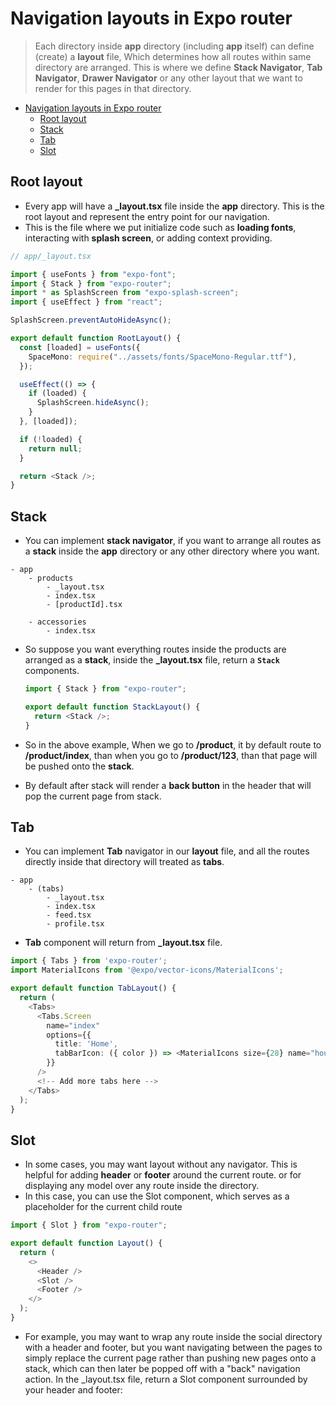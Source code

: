 # Navigation layouts in Expo router

> Each directory inside **app** directory (including **app** itself) can define (create) a **layout** file, Which determines how all routes within same directory are arranged. This is where we define **Stack Navigator**, **Tab Navigator**, **Drawer Navigator** or any other layout that we want to render for this pages in that directory.

- [Navigation layouts in Expo router](#navigation-layouts-in-expo-router)
  - [Root layout](#root-layout)
  - [Stack](#stack)
  - [Tab](#tab)
  - [Slot](#slot)

## Root layout

- Every app will have a **\_layout.tsx** file inside the **app** directory. This is the root layout and represent the entry point for our navigation.
- This is the file where we put initialize code such as **loading fonts**, interacting with **splash screen**, or adding context providing.

```ts
// app/_layout.tsx

import { useFonts } from "expo-font";
import { Stack } from "expo-router";
import * as SplashScreen from "expo-splash-screen";
import { useEffect } from "react";

SplashScreen.preventAutoHideAsync();

export default function RootLayout() {
  const [loaded] = useFonts({
    SpaceMono: require("../assets/fonts/SpaceMono-Regular.ttf"),
  });

  useEffect(() => {
    if (loaded) {
      SplashScreen.hideAsync();
    }
  }, [loaded]);

  if (!loaded) {
    return null;
  }

  return <Stack />;
}
```

## Stack

- You can implement **stack navigator**, if you want to arrange all routes as a **stack** inside the **app** directory or any other directory where you want.

```shell
- app
    - products
        - _layout.tsx
        - index.tsx
        - [productId].tsx
  
    - accessories
        - index.tsx
```

- So suppose you want everything routes inside the products are arranged as a **stack**, inside the **\_layout.tsx** file, return a **`Stack`** components.

  ```ts
  import { Stack } from "expo-router";

  export default function StackLayout() {
    return <Stack />;
  }
  ```

- So in the above example, When we go to **/product**, it by default route to **/product/index**, than when you go to **/product/123**, than that page will be pushed onto the **stack**.
- By default after stack will render a **back button** in the header that will pop the current page from stack.

## Tab

- You can implement **Tab** navigator in our **layout** file, and all the routes directly inside that directory will treated as **tabs**.

```shell
- app
    - (tabs)
        - _layout.tsx
        - index.tsx
        - feed.tsx
        - profile.tsx

```

- **Tab** component will return from **\_layout.tsx** file.

```ts
import { Tabs } from 'expo-router';
import MaterialIcons from '@expo/vector-icons/MaterialIcons';

export default function TabLayout() {
  return (
    <Tabs>
      <Tabs.Screen
        name="index"
        options={{
          title: 'Home',
          tabBarIcon: ({ color }) => <MaterialIcons size={28} name="house.fill" color={color} />,
        }}
      />
      <!-- Add more tabs here -->
    </Tabs>
  );
}
```

## Slot

- In some cases, you may want layout without any navigator. This is helpful for adding **header** or **footer** around the current route. or for displaying any model over any route inside the directory.
- In this case, you can use the Slot component, which serves as a placeholder for the current child route

```ts
import { Slot } from "expo-router";

export default function Layout() {
  return (
    <>
      <Header />
      <Slot />
      <Footer />
    </>
  );
}
```

- For example, you may want to wrap any route inside the social directory with a header and footer, but you want navigating between the pages to simply replace the current page rather than pushing new pages onto a stack, which can then later be popped off with a "back" navigation action. In the \_layout.tsx file, return a Slot component surrounded by your header and footer:
